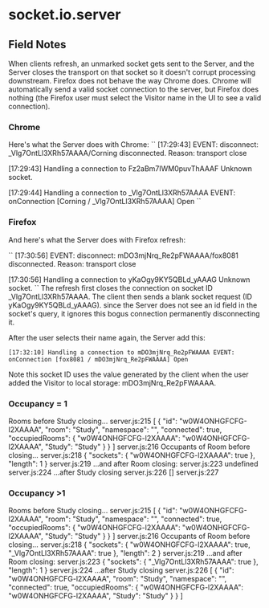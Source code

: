 # socket.io.server

## Field Notes

When clients refresh, an unmarked socket gets sent to the Server, and the Server closes the transport on that socket so it doesn't corrupt processing downstream. Firefox does not behave the way Chrome does. Chrome will automatically send a valid socket connection to the server, but Firefox does nothing (the Firefox user must select the Visitor name in the UI to see a valid connection).

### Chrome

Here's what the Server does with Chrome:
``
[17:29:43] EVENT: disconnect: _Vlg7OntLl3XRh57AAAA/Corning disconnected. Reason:
       transport close

[17:29:43] Handling a connection to Fz2aBm7IWM0puvThAAAF
Unknown socket.

[17:29:44] Handling a connection to _Vlg7OntLl3XRh57AAAA
EVENT: onConnection [Corning / _Vlg7OntLl3XRh57AAAA] Open
``

### Firefox

And here's what the Server does with Firefox refresh:

``
[17:30:56] EVENT: disconnect: mDO3mjNrq_Re2pFWAAAA/fox8081 disconnected. Reason:
       transport close

[17:30:56] Handling a connection to yKaOgy9KY5QBLd_yAAAG
Unknown socket.
``
The refresh first closes the connection on socket ID _Vlg7OntLl3XRh57AAAA. The client then sends a blank socket request (ID yKaOgy9KY5QBLd_yAAAG). since the Server does not see an id field in the socket's query, it ignores this bogus connection permanently disconnecting it.


After the user selects their name again, the Server add this:

``
[17:32:10] Handling a connection to mDO3mjNrq_Re2pFWAAAA
EVENT: onConnection [fox8081 / mDO3mjNrq_Re2pFWAAAA] Open
``

Note this socket ID uses the value generated by the client when the user added the Visitor to local storage: mDO3mjNrq_Re2pFWAAAA.


### Occupancy = 1

Rooms before Study closing...
server.js:215
[
   {
      "id": "w0W4ONHGFCFG-l2XAAAA",
      "room": "Study",
      "namespace": "",
      "connected": true,
      "occupiedRooms": {
         "w0W4ONHGFCFG-l2XAAAA": "w0W4ONHGFCFG-l2XAAAA",
         "Study": "Study"
      }
   }
]
server.js:216
Occupants of Room before closing...
server.js:218
{
   "sockets": {
      "w0W4ONHGFCFG-l2XAAAA": true
   },
   "length": 1
}
server.js:219
...and after Room closing:
server.js:223
undefined
server.js:224
...after Study closing
server.js:226
[]
server.js:227

### Occupancy >1

Rooms before Study closing...
server.js:215
[
   {
      "id": "w0W4ONHGFCFG-l2XAAAA",
      "room": "Study",
      "namespace": "",
      "connected": true,
      "occupiedRooms": {
         "w0W4ONHGFCFG-l2XAAAA": "w0W4ONHGFCFG-l2XAAAA",
         "Study": "Study"
      }
   }
]
server.js:216
Occupants of Room before closing...
server.js:218
{
   "sockets": {
      "w0W4ONHGFCFG-l2XAAAA": true,
      "_Vlg7OntLl3XRh57AAAA": true
   },
   "length": 2
}
server.js:219
...and after Room closing:
server.js:223
{
   "sockets": {
      "_Vlg7OntLl3XRh57AAAA": true
   },
   "length": 1
}
server.js:224
...after Study closing
server.js:226
[
   {
      "id": "w0W4ONHGFCFG-l2XAAAA",
      "room": "Study",
      "namespace": "",
      "connected": true,
      "occupiedRooms": {
         "w0W4ONHGFCFG-l2XAAAA": "w0W4ONHGFCFG-l2XAAAA",
         "Study": "Study"
      }
   }
]

